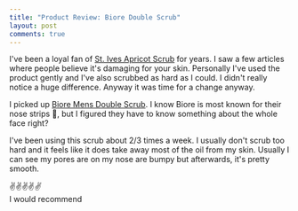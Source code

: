 ```yaml
---
title: "Product Review: Biore Double Scrub"
layout: post
comments: true
---
```


I've been a loyal fan of [St. Ives Apricot Scrub](http://www.amazon.com/Ives-Scrub-Fresh-Skin-Apricot/dp/B000UVY8IE) for years. I saw a few articles where people believe it's damaging for your skin. Personally I've used the product gently and I've also scrubbed as hard as I could. I didn't really notice a huge difference. Anyway it was time for a change anyway.

I picked up [Biore Mens Double Scrub](http://www.amazon.com/BIORE-MENS-Double-Scrub-Face/dp/B004QEZ3X0). I know Biore is most known for their nose strips :nose:, but I figured they have to know something about the whole face right?

I've been using this scrub about 2/3 times a week. I usually don't scrub too hard and it feels like it does take away most of the oil from my skin. Usually I can see my pores are on my nose are bumpy but afterwards, it's pretty smooth.

:v::v::v::v:<i class="greyout">:v:</i>  
I would recommend
